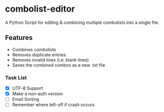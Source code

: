 # combolist-editor
A Python Script for editing & combining multiple combolists into a single file.

## Features
* Combines combolists
* Removes duplicate entries
* Removes invalid lines (i.e: blank lines)
* Saves the combined combos as a new .txt file

### Task List
- [x] UTF-8 Support
- [x] Make a non-auth version
- [ ] Email Sorting
- [ ] Remember where left-off if crash occurs
